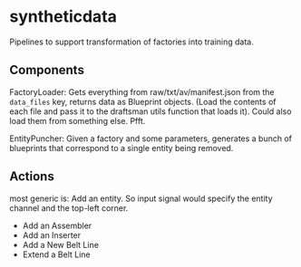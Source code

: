 # syntheticdata

Pipelines to support transformation of factories into training data.

## Components

FactoryLoader: Gets everything from raw/txt/av/manifest.json from the `data_files` key, returns data as Blueprint objects. (Load the contents of each file and pass it to the draftsman utils function that loads it). Could also load them from something else. Pfft.

EntityPuncher: Given a factory and some parameters, generates a bunch of blueprints that correspond to a single entity being removed.

## Actions
most generic is: Add an entity. So input signal would specify the entity channel and the top-left corner.

- Add an Assembler
- Add an Inserter
- Add a New Belt Line
- Extend a Belt Line